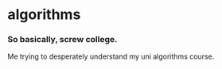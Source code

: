 # algorithms

### So basically, screw college.

Me trying to desperately understand my uni algorithms course.
